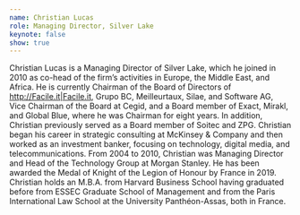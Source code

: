 ```yaml
---
name: Christian Lucas
role: Managing Director, Silver Lake
keynote: false
show: true
---
```


Christian Lucas is a Managing Director of Silver Lake, which he joined in 2010 as co-head of the firm’s activities in Europe, the Middle East, and Africa. He is currently Chairman of the Board of Directors of <http://Facile.it|Facile.it>, Grupo BC, Meilleurtaux, Silae, and Software AG, Vice Chairman of the Board at Cegid, and a Board member of Exact, Mirakl, and Global Blue, where he was Chairman for eight years. In addition, Christian previously served as a Board member of Soitec and ZPG. Christian began his career in strategic consulting at McKinsey &amp; Company and then worked as an investment banker, focusing on technology, digital media, and telecommunications. From 2004 to 2010, Christian was Managing Director and Head of the Technology Group at Morgan Stanley. He has been awarded the Medal of Knight of the Legion of Honour by France in 2019. Christian holds an M.B.A. from Harvard Business School having graduated before from ESSEC Graduate School of Management and from the Paris International Law School at the University Panthéon-Assas, both in France.